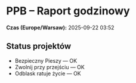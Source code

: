 # PPB – Raport godzinowy
**Czas (Europe/Warsaw):** 2025-09-22 03:52

## Status projektów
- Bezpieczny Pieszy — OK
- Zwolnij przy przejściu — OK
- Odblask ratuje życie — OK

